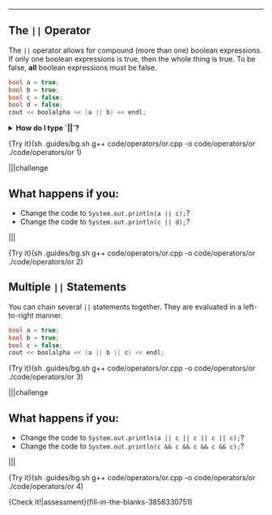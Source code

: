 ---

## The `||` Operator

The `||` operator allows for compound (more than one) boolean expressions. If only one boolean expressions is true, then the whole thing is true. To be false, **all** boolean expressions must be false.

```c++
bool a = true;
bool b = true;
bool c = false;
bool d = false;
cout << boolalpha << (a || b) << endl;
```

<details><summary><b>How do I type `||`?</b></summary> It is on the right-hand side, below the backspace/delete key and above the enter/return key. The `|` symbol is the line above the `\`. This means you must hold shift and press the `\` key to type `|`. </details>

{Try it}(sh .guides/bg.sh g++ code/operators/or.cpp -o code/operators/or ./code/operators/or 1)

|||challenge
## What happens if you:
* Change the code to `System.out.println(a || c);`?
* Change the code to `System.out.println(c || d);`?

|||

{Try it}(sh .guides/bg.sh g++ code/operators/or.cpp -o code/operators/or ./code/operators/or 2)

## Multiple `||` Statements

You can chain several `||` statements together. They are evaluated in a left-to-right manner.

```c++
bool a = true;
bool b = true;
bool c = false;
cout << boolalpha << (a || b || c) << endl;
```

{Try it}(sh .guides/bg.sh g++ code/operators/or.cpp -o code/operators/or ./code/operators/or 3)

|||challenge
## What happens if you:
* Change the code to 
`System.out.println(a || c || c || c || c);`?
* Change the code to 
`System.out.println(c && c && c && c && c);`?

|||

{Try it}(sh .guides/bg.sh g++ code/operators/or.cpp -o code/operators/or ./code/operators/or 4)

{Check It!|assessment}(fill-in-the-blanks-3858330751)
